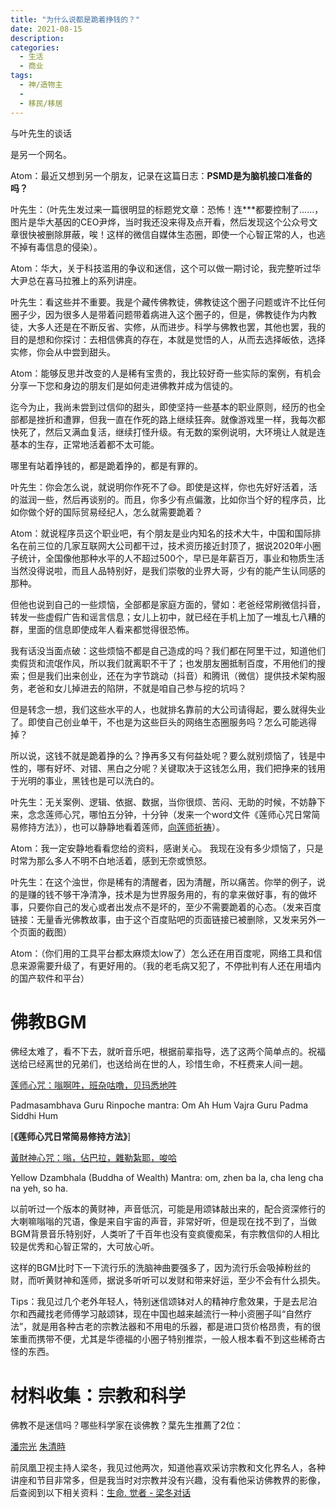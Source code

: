 ```yaml
---
title: "为什么说都是跪着挣钱的？"
date: 2021-08-15
description:
categories:
  - 生活
  - 商业
tags:
  - 神/造物主
  - 
  - 移民/移居
---
```



与叶先生的谈话

是另一个网名。

Atom：最近又想到另一个朋友，记录在这篇日志：**PSMD是为脑机接口准备的吗？**

叶先生：（叶先生发过来一篇很明显的标题党文章：恐怖！连***都要控制了……，图片是华大基因的CEO尹烨，当时我还没来得及点开看，然后发现这个公众号文章很快被删除屏蔽，唉！这样的微信自媒体生态圈，即使一个心智正常的人，也逃不掉有毒信息的侵染）。

Atom：华大，关于科技滥用的争议和迷信，这个可以做一期讨论，我完整听过华大尹总在喜马拉雅上的系列讲座。

叶先生：看这些并不重要。我是个藏传佛教徒，佛教徒这个圈子问题或许不比任何圈子少，因为很多人是带着问题带着病进入这个圈子的，但是，佛教徒作为内教徒，大多人还是在不断反省、实修，从而进步。科学与佛教也罢，其他也罢，我的目的是想和你探讨：去相信佛真的存在，本就是觉悟的人，从而去选择皈依，选择实修，你会从中尝到甜头。

Atom：能够反思并改变的人是稀有宝贵的，我比较好奇一些实际的案例，有机会分享一下您和身边的朋友们是如何走进佛教并成为信徒的。

迄今为止，我尚未尝到过信仰的甜头，即使坚持一些基本的职业原则，经历的也全部都是挫折和遭罪，但我一直在作死的路上继续狂奔。就像游戏里一样，我每次都快死了，然后又满血复活，继续打怪升级。有无数的案例说明，大环境让人就是连基本的生存，正常地活着都不太可能。

哪里有站着挣钱的，都是跪着挣的，都是有罪的。

叶先生：你会怎么说，就说明你作死不了😄。即使是这样，你也先好好活着，活的滋润一些，然后再谈别的。而且，你多少有点偏激，比如你当个好的程序员，比如你做个好的国际贸易经纪人，怎么就需要跪着？

Atom：就说程序员这个职业吧，有个朋友是业内知名的技术大牛，中国和国际排名在前三位的几家互联网大公司都干过，技术资历接近封顶了，据说2020年小圈子统计，全国像他那种水平的人不超过500个，早已是年薪百万，事业和物质生活当然没得说啦，而且人品特别好，是我们崇敬的业界大哥，少有的能产生认同感的那种。

但他也说到自己的一些烦恼，全部都是家庭方面的，譬如：老爸经常刷微信抖音，转发一些虚假广告和谣言信息；女儿上初中，就已经在手机上加了一堆乱七八糟的群，里面的信息即使成年人看来都觉得很恐怖。

我有话没当面点破：这些烦恼不都是自己造成的吗？我们都在阿里干过，知道他们卖假货和流氓作风，所以我们就离职不干了；也发朋友圈抵制百度，不用他们的搜索；但是我们出来创业，还在为字节跳动（抖音）和腾讯（微信）提供技术架构服务，老爸和女儿掉进去的陷阱，不就是咱自己参与挖的坑吗？

但是转念一想，我们这些水平的人，也就排名靠前的大公司请得起，要么就得失业了。即使自己创业单干，不也是为这些巨头的网络生态圈服务吗？怎么可能逃得掉？

所以说，这钱不就是跪着挣的么？挣再多又有何益处呢？要么就别烦恼了，钱是中性的，哪有好坏、对错、黑白之分呢？关键取决于这钱怎么用，我们把挣来的钱用于光明的事业，黑钱也是可以洗白的。

叶先生：无关案例、逻辑、依据、数据，当你很烦、苦闷、无助的时候，不妨静下来，念念莲师心咒，哪怕五分钟，十分钟（发来一个word文件《莲师心咒日常简易修持方法》），也可以静静地看着莲师，[向莲师祈祷](https://www.pinterest.com/pin/290693350943236037/)）。

Atom：我一定安静地看看您给的资料，感谢关心。 我现在没有多少烦恼了，只是时常为那么多人不明不白地活着，感到无奈或愤怒。

叶先生：在这个浊世，你是稀有的清醒者，因为清醒，所以痛苦。你举的例子，说的是赚的钱不够干净清净，技术是为世界服务用的，有的拿来做好事，有的做坏事，只要你自己的发心或者出发点不是坏的，至少不需要跪着的心态。（发来百度链接：无量香光佛教故事，由于这个百度贴吧的页面链接已被删除，又发来另外一个页面的截图）

Atom：（你们用的工具平台都太麻烦太low了）怎么还在用百度呢，网络工具和信息来源需要升级了，有更好用的。（我的老毛病又犯了，不停批判有人还在用墙内的国产软件和平台）


# **佛教BGM**

佛经太难了，看不下去，就听音乐吧，根据前辈指导，选了这两个简单点的。祝福送给已经离世的兄弟们，也送给尚在世的人，珍惜生命，不枉费来人间一趟。

[莲师心咒：嗡啊吽，班杂咕噜，贝玛悉地吽](https://youtu.be/zJElmjFnp8M)

Padmasambhava Guru Rinpoche mantra: Om Ah Hum Vajra Guru Padma Siddhi Hum

[**《莲师心咒日常简易修持方法》**]

[黃財神心咒：嗡，佔巴拉，雜勒紮耶，唆哈](https://youtu.be/RnO-lS-osis)

Yellow Dzambhala (Buddha of Wealth) Mantra: om, zhen ba la, cha leng cha na yeh, so ha.

以前听过一个版本的黄财神，声音低沉，可能是用颂钵敲出来的，配合资深修行的大喇嘛嗡嗡的咒语，像是来自宇宙的声音，非常好听，但是现在找不到了，当做BGM背景音乐特别好，人类听了千百年也没有变疯傻痴呆，有宗教信仰的人相比较是优秀和心智正常的，大可放心听。

这样的BGM比时下一下流行乐的洗脑神曲要强多了，因为流行乐会吸掉粉丝的财，而听黄财神和莲师，据说多听听可以发财和带来好运，至少不会有什么损失。

Tips：我见过几个老外年轻人，特别迷信颂钵对人的精神疗愈效果，于是去尼泊尔和西藏找老师傅学习敲颂钵，现在中国也越来越流行一种小资圈子叫“自然疗法”，就是用各种古老的宗教法器和不用电的乐器，都是进口货价格昂贵，有的很笨重而携带不便，尤其是华德福的小圈子特别推崇，一般人根本看不到这些稀奇古怪的东西。

# **材料收集：宗教和科学**

佛教不是迷信吗？哪些科学家在谈佛教？葉先生推薦了2位：

[潘宗光](https://profpoon.org/)
[朱清時](https://zh.wikipedia.org/wiki/%E6%9C%B1%E6%B8%85%E6%97%B6)

前凤凰卫视主持人梁冬，我见过他两次，知道他喜欢采访宗教和文化界名人，各种讲座和节目非常多，但是我当时对宗教并没有兴趣，没有看他采访佛教界的影像，后查阅到以下相关资料：[生命. 觉者 - 梁冬对话](https://www.youtube.com/channel/UCRvhmBJOln01fypWkp6t0jw)
